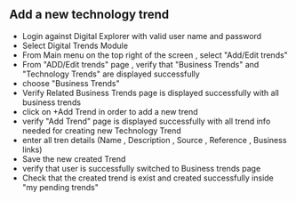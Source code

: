 ## Add a new technology trend  

- Login against Digital Explorer with valid user name and password 
- Select Digital Trends Module
- From Main menu on the top right of the screen , select "Add/Edit trends"
- From "ADD/Edit trends" page , verify that "Business Trends" and "Technology Trends" are displayed successfully
- choose "Business Trends" 
- Verify Related Business Trends page is displayed successfully with all business trends
- click on +Add Trend in order to add a new trend 
- verify "Add Trend" page is displayed successfully with all trend info needed for creating new Technology Trend
- enter all tren details (Name , Description , Source , Reference , Business links)
- Save the new created Trend 
- verify that user is successfully switched to Business trends page
- Check that the created trend is exist and created successfully inside "my pending trends"


